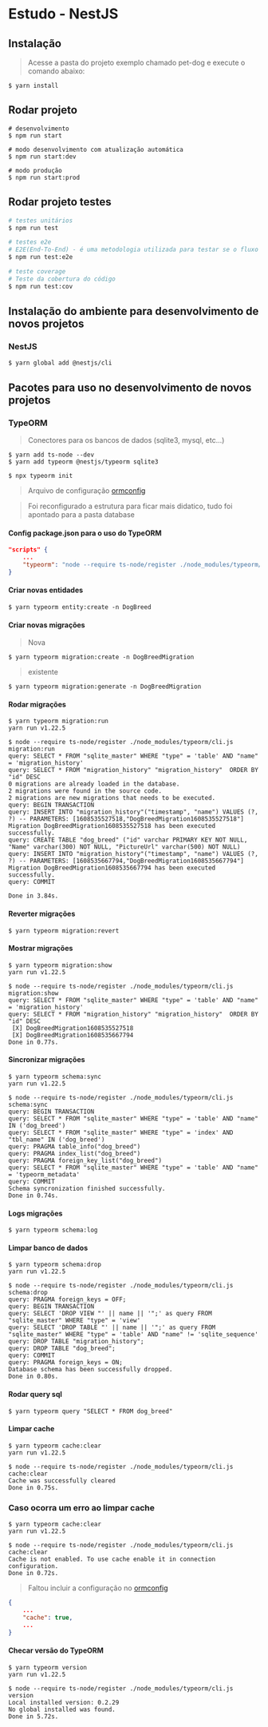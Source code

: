 # Estudo - NestJS

## Instalação

> Acesse a pasta do projeto exemplo chamado pet-dog e execute o comando abaixo:

```shell
$ yarn install
```

## Rodar projeto

```shell
# desenvolvimento
$ npm run start

# modo desenvolvimento com atualização automática
$ npm run start:dev

# modo produção
$ npm run start:prod
```

## Rodar projeto testes

```bash
# testes unitários
$ npm run test

# testes e2e
# E2E(End-To-End) - é uma metodologia utilizada para testar se o fluxo de um aplicativo está sendo executado conforme o projeto do início ao fim.
$ npm run test:e2e

# teste coverage
# Teste da cobertura do código
$ npm run test:cov
```

## Instalação do ambiente para desenvolvimento de novos projetos

### NestJS

```shell
$ yarn global add @nestjs/cli
```

## Pacotes para uso no desenvolvimento de novos projetos

### TypeORM

> Conectores para os bancos de dados (sqlite3, mysql, etc...)

```shell
$ yarn add ts-node --dev
$ yarn add typeorm @nestjs/typeorm sqlite3
```

```shell
$ npx typeorm init
```

> Arquivo de configuração [ormconfig](/pet-dog/ormconfig.json)

> Foi reconfigurado a estrutura para ficar mais didatico, tudo foi apontado para a pasta database

#### Config package.json para o uso do TypeORM

```json
"scripts" {
    ...
    "typeorm": "node --require ts-node/register ./node_modules/typeorm/cli.js"    
}
```

#### Criar novas entidades

```shell
$ yarn typeorm entity:create -n DogBreed
```

#### Criar novas migrações

> Nova

```shell
$ yarn typeorm migration:create -n DogBreedMigration
```

> existente

```shell
$ yarn typeorm migration:generate -n DogBreedMigration
```

#### Rodar migrações

```shell
$ yarn typeorm migration:run
yarn run v1.22.5

$ node --require ts-node/register ./node_modules/typeorm/cli.js migration:run
query: SELECT * FROM "sqlite_master" WHERE "type" = 'table' AND "name" = 'migration_history'
query: SELECT * FROM "migration_history" "migration_history"  ORDER BY "id" DESC
0 migrations are already loaded in the database.
2 migrations were found in the source code.
2 migrations are new migrations that needs to be executed.
query: BEGIN TRANSACTION
query: INSERT INTO "migration_history"("timestamp", "name") VALUES (?, ?) -- PARAMETERS: [1608535527518,"DogBreedMigration1608535527518"]
Migration DogBreedMigration1608535527518 has been executed successfully.
query: CREATE TABLE "dog_breed" ("id" varchar PRIMARY KEY NOT NULL, "Name" varchar(300) NOT NULL, "PictureUrl" varchar(500) NOT NULL)
query: INSERT INTO "migration_history"("timestamp", "name") VALUES (?, ?) -- PARAMETERS: [1608535667794,"DogBreedMigration1608535667794"]
Migration DogBreedMigration1608535667794 has been executed successfully.
query: COMMIT

Done in 3.84s.
```

#### Reverter migrações

```shell
$ yarn typeorm migration:revert
```

#### Mostrar migrações

```shell
$ yarn typeorm migration:show
yarn run v1.22.5

$ node --require ts-node/register ./node_modules/typeorm/cli.js migration:show
query: SELECT * FROM "sqlite_master" WHERE "type" = 'table' AND "name" = 'migration_history'
query: SELECT * FROM "migration_history" "migration_history"  ORDER BY "id" DESC
 [X] DogBreedMigration1608535527518
 [X] DogBreedMigration1608535667794
Done in 0.77s.
```

#### Sincronizar migrações

```shell
$ yarn typeorm schema:sync
yarn run v1.22.5

$ node --require ts-node/register ./node_modules/typeorm/cli.js schema:sync
query: BEGIN TRANSACTION
query: SELECT * FROM "sqlite_master" WHERE "type" = 'table' AND "name" IN ('dog_breed')
query: SELECT * FROM "sqlite_master" WHERE "type" = 'index' AND "tbl_name" IN ('dog_breed')
query: PRAGMA table_info("dog_breed")
query: PRAGMA index_list("dog_breed")
query: PRAGMA foreign_key_list("dog_breed")
query: SELECT * FROM "sqlite_master" WHERE "type" = 'table' AND "name" = 'typeorm_metadata'
query: COMMIT
Schema syncronization finished successfully.
Done in 0.74s.
```

#### Logs migrações

```shell
$ yarn typeorm schema:log
```

#### Limpar banco de dados

```shell
$ yarn typeorm schema:drop
yarn run v1.22.5

$ node --require ts-node/register ./node_modules/typeorm/cli.js schema:drop
query: PRAGMA foreign_keys = OFF;
query: BEGIN TRANSACTION
query: SELECT 'DROP VIEW "' || name || '";' as query FROM "sqlite_master" WHERE "type" = 'view'
query: SELECT 'DROP TABLE "' || name || '";' as query FROM "sqlite_master" WHERE "type" = 'table' AND "name" != 'sqlite_sequence'
query: DROP TABLE "migration_history";
query: DROP TABLE "dog_breed";
query: COMMIT
query: PRAGMA foreign_keys = ON;
Database schema has been successfully dropped.
Done in 0.80s.
```

#### Rodar query sql

```shell
$ yarn typeorm query "SELECT * FROM dog_breed"
```

#### Limpar cache

```shell
$ yarn typeorm cache:clear
yarn run v1.22.5

$ node --require ts-node/register ./node_modules/typeorm/cli.js cache:clear
Cache was successfully cleared
Done in 0.75s.
```

### Caso ocorra um erro ao limpar cache

```shell
$ yarn typeorm cache:clear
yarn run v1.22.5

$ node --require ts-node/register ./node_modules/typeorm/cli.js cache:clear
Cache is not enabled. To use cache enable it in connection configuration.
Done in 0.72s.
```
> Faltou incluir a configuração no [ormconfig](/pet-dog/ormconfig.json)

```json
{
    ...
    "cache": true,
    ...
}
```


#### Checar versão do TypeORM

```shell
$ yarn typeorm version
yarn run v1.22.5

$ node --require ts-node/register ./node_modules/typeorm/cli.js version
Local installed version: 0.2.29
No global installed was found.
Done in 5.72s.
```